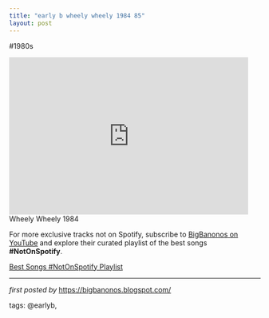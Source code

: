 ```yaml
---
title: "early b wheely wheely 1984 85"
layout: post
---
```

#1980s <br />
<iframe allowfullscreen="" frameborder="0" height="315" src="https://www.youtube.com/embed/-ztQJPXuFH4?list=PLtuNtuTatqI3ADcM_zLmgfpkLlcO5e9Pw" width="95%"></iframe><br />
Wheely Wheely 1984

<!--Subscribe and Playlist Links-->
<div>
    <p>For more exclusive tracks not on Spotify, subscribe to <a href="https://www.youtube.com/@BigBanonos" target="_blank">BigBanonos on YouTube</a> and explore their curated playlist of the best songs <strong>#NotOnSpotify</strong>.</p>
    <p><a href="https://www.youtube.com/playlist?list=PLtuNtuTatqI0kFahUCbtbfenC_ET5O_tr" target="_blank">Best Songs #NotOnSpotify Playlist<br /></a></p></div>

<hr />

<p><em>first posted by</em> <a href="https://bigbanonos.blogspot.com/" rel="noopener" target="_new">https://bigbanonos.blogspot.com/</a></p>

<p>tags: @earlyb,</p>
